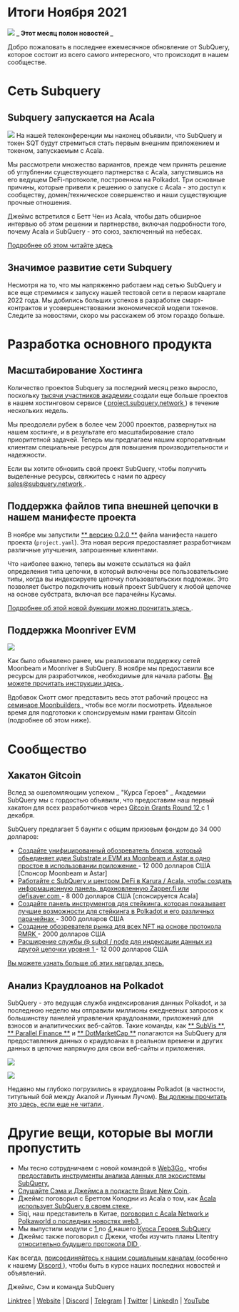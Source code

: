 # Итоги Ноября 2021

![](https://miro.medium.com/max/1400/1*qzKzZnWY2ao3tiffwwugXQ.png) **_ Этот месяц полон новостей _**

Добро пожаловать в последнее ежемесячное обновление от SubQuery, которое состоит из всего самого интересного, что происходит в нашем сообществе.

# Сеть Subquery

## Subquery запускается на Acala

![](https://miro.medium.com/max/600/0*SJ1TWt1sGwUWqvuI.gif) На нашей телеконференции мы наконец объявили, что SubQuery и токен SQT будут стремиться стать первым внешним приложением и токеном, запускаемым с Acala.

Мы рассмотрели множество вариантов, прежде чем принять решение об углублении существующего партнерства с Acala, запустившись на его ведущем DeFi-протоколе, построенном на Polkadot. Три основные причины, которые привели к решению о запуске с Acala - это доступ к сообществу, домен/техническое совершенство и наши существующие прочные отношения.

Джеймс встретился с Бетт Чен из Acala, чтобы дать обширное интервью об этом решении и партнерстве, включая подробности того, почему Acala и SubQuery - это союз, заключенный на небесах.

[Подробнее об этом читайте здесь](https://blog.subquery.network/blogs/20211125-subquery-network-acala.html)

## Значимое развитие сети Subquery

Несмотря на то, что мы напряженно работаем над сетью SubQuery и все еще стремимся к запуску нашей тестовой сети в первом квартале 2022 года. Мы добились больших успехов в разработке смарт-контрактов и усовершенствовании экономической модели токенов. Следите за новостями, скоро мы расскажем об этом гораздо больше.

# Разработка основного продукта

## Масштабирование Хостинга

Количество проектов Subquery за последний месяц резко выросло, поскольку [ тысячи участников академии ](https://blog.subquery.network/blogs/20211018-subquery-launches-the-subquery-academy.html) создали еще больше проектов в нашем хостинговом сервисе ([ project.subquery.network ](https://project.subquery.network/)) в течение нескольких недель.

Мы преодолели рубеж в более чем 2000 проектов, развернутых на нашем хостинге, и в результате его масштабирование стало приоритетной задачей. Теперь мы предлагаем нашим корпоративным клиентам специальные ресурсы для повышения производительности и надежности.

Если вы хотите обновить свой проект SubQuery, чтобы получить выделенные ресурсы, свяжитесь с нами по адресу [ sales@subquery.network ](mailto:sales@subquery.network).

## Поддержка файлов типа внешней цепочки в нашем манифесте проекта

В ноябре мы запустили [** версию 0.2.0 **](https://doc.subquery.network/create/manifest/) файла манифеста нашего проекта (` project.yaml `). Эта новая версия предоставляет разработчикам различные улучшения, запрошенные клиентами.

Что наиболее важно, теперь вы можете ссылаться на файл определения типа цепочки, в который включены все пользовательские типы, когда вы индексируете цепочку пользовательских подложек. Это позволяет быстро подключить новый проект SubQuery к любой цепочке на основе субстрата, включая все парачейны Кусамы.

[ Подробнее об этой новой функции можно прочитать здесь ](https://blog.subquery.network/blogs/20211105-november-technical-update.html#support-for-external-chain-type-files-in-project-manifest).

## Поддержка Moonriver EVM

![](https://miro.medium.com/max/600/0*B27QVtvcR6nXA9ff.gif)

Как было объявлено ранее, мы реализовали поддержку сетей Moonbeam и Moonriver в SubQuery. В ноябре мы предоставили все ресурсы для разработчиков, необходимые для начала работы.  [ Вы можете прочитать инструкции здесь ](https://blog.subquery.network/blogs/20211105-november-technical-update.html#moonbeam-evm-support).

Вдобавок Скотт смог представить весь этот рабочий процесс на [ семинаре Moonbuilders ](https://www.crowdcast.io/e/moonbuilders-ws/10), чтобы все могли посмотреть. Идеальное время для подготовки к спонсируемым нами грантам Gitcoin (подробнее об этом ниже).

# Сообщество

## Хакатон Gitcoin

Вслед за ошеломляющим успехом _ "Курса Героев" _ Академии SubQuery мы с гордостью объявили, что предоставим наш первый хакатон для всех разработчиков через [ Gitcoin Grants Round 12 ](https://gitcoin.co/hackathon/gr12/?org=subquery) с 1 декабря.

SubQuery предлагает 5 баунти с общим призовым фондом до 34 000 долларов:

-   [ Создайте унифицированный обозреватель блоков, который объединяет идеи Substrate и EVM из Moonbeam и Astar в одно простое в использовании приложение ](https://gitcoin.co/issue/subquery/grants/1) - 12 000 долларов США [Спонсор Moonbeam и Astar]
-   [ Работайте с SubQuery и центром DeFi в Karura / Acala, чтобы создать информационную панель, вдохновленную Zapper.fi или defisaver.com ](https://gitcoin.co/issue/subquery/grants/2) - 8 000 долларов США [спонсируется Acala]
-   [ Создайте панель инструментов для стейкинга, которая показывает лучшие возможности для стейкинга в Polkadot и его различных парачейнах ](https://gitcoin.co/issue/subquery/grants/3) - 3000 долларов США
-   [ Создание обозревателя рынка для всех NFT на основе протокола RMRK ](https://gitcoin.co/issue/subquery/grants/4) - 2000 долларов США
-   [ Расширение службы @ subql / node для индексации данных из другой цепочки уровня 1 ](https://gitcoin.co/issue/subquery/grants/5) - 12 000 долларов США

[Вы можете узнать больше об этих наградах здесь.](https://blog.subquery.network/blogs/20211120-gitcoin12-hackathon.html)

## Анализ Краудлоанов на Polkadot

SubQuery - это ведущая служба индексирования данных Polkadot, и за последнюю неделю мы отправили миллионы ежедневных запросов к большинству панелей управления краудлоанами, приложений для взносов и аналитических веб-сайтов. Такие команды, как [** SubVis **](https://www.subvis.io/), [** Parallel Finance **](https://parallel.fi/) и [** DotMarketCap **](https://dotmarketcap.com/) полагаются на SubQuery для предоставления данных о краудлоанах в реальном времени и других данных в цепочке напрямую для свои веб-сайты и приложения.

![](https://miro.medium.com/max/60/0*HfsoOwpat76ip6Jg?q=20)

![](https://miro.medium.com/max/700/0*HfsoOwpat76ip6Jg)

Недавно мы глубоко погрузились в краудлоаны Polkadot (в частности, титульный бой между Акалой и Лунным Лучом).  [ Вы должны прочитать это здесь, если еще не читали ](https://blog.subquery.network/blogs/20211124-polkadot-crowdloans.html).

# Другие вещи, которые вы могли пропустить

-   Мы тесно сотрудничаем с новой командой в [ Web3Go ](https://www.web3go.xyz/), чтобы [ предоставить инструменты анализа данных для экосистемы SubQuery. ](https://blog.subquery.network/customer_announcements/20211110-web3go.html)
-   [ Слушайте Сэма и Джеймса в подкасте Brave New Coin ](https://bravenewcoin.com/insights/podcasts/subquery-connecting-the-dots-on-polkadot).
-   Джеймс поговорил с Бреттом Колодни из Acala о том, как [ Acala использует SubQuery в своем стеке ](https://www.youtube.com/watch?v=Wbxwj8K67Lw).
-   Siqi, наш представитель в Китае, [ поговорил с Acala Network и Polkaworld о последних новостях web3 ](https://www.huoxing24.com/live/24313016).
-   Мы выпустили модули с [ 1 ](https://doc.subquery.network/academy/herocourse/module1/) по [ 4 ](https://doc.subquery.network/academy/herocourse/module4/) нашего [Курса Героев SubQuery ](https://blog.subquery.network/blogs/20211018-subquery-launches-the-subquery-academy.html)
-   Джеймс также поговорил с Джеки, чтобы изучить планы Litentry [ относительно будущего протокола DID ](https://www.youtube.com/watch?v=Rqlpo9QIVyk).

Как всегда, [ присоединяйтесь к нашим социальным каналам ](https://linktr.ee/subquerynetwork) (особенно к нашему [ Discord ](https://discord.com/invite/subquery)), чтобы быть в курсе наших последних новостей и объявлений.

Джеймс, Сэм и команда SubQuery

[Linktree](https://linktr.ee/subquerynetwork)  |  [Website](https://subquery.network/)  |  [Discord](https://discord.com/invite/78zg8aBSMG)  |  [Telegram](https://t.me/subquerynetwork)  |  [Twitter](https://twitter.com/subquerynetwork)  |  [LinkedIn](https://www.linkedin.com/company/subquery)  |  [YouTube](https://www.youtube.com/channel/UCi1a6NUUjegcLHDFLr7CqLw)
